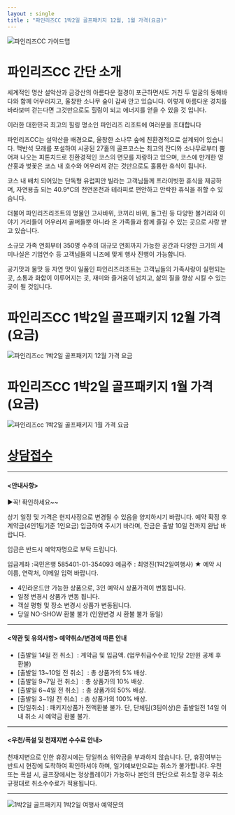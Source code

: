 ```yaml
---
layout : single
title : "파인리즈CC 1박2일 골프패키지 12월, 1월 가격(요금)"
---
```


![파인리즈CC 가이드맵](https://user-images.githubusercontent.com/96457511/147188952-49d1cca6-989b-4c9a-a7e5-48cff0b26dfc.jpg)


# 파인리즈CC 간단 소개

세계적인 명산 설악산과 금강산의 아름다운 절경이 포근하면서도 거친 두 얼굴의 동해바다와 함께 어우러지고, 울창한 소나무 숲이 감싸 안고 있습니다. 이렇게 아름다운 경치를 바라보며 걷는다면 그것만으로도 힐링이 되고 에너지를 얻을 수 있을 것 입니다.

이러한 대한민국 최고의 힐링 명소인 파인리즈 리조트에 여러분을 초대합니다

파인리즈CC는 설악산을 배경으로, 울창한 소나무 숲에 친환경적으로 설계되어 있습니다. 맥반석 모래를 포설하여 시공된 27홀의 골프코스는 최고의 잔디와 소나무로부터 뿜어져 나오는 피톤치드로 친환경적인 코스의 면모를 자랑하고 있으며, 코스에 만개한 영산홍과 벚꽃은 코스 내 호수와 어우러져 걷는 것만으로도 훌륭한 휴식이 됩니다.

코스 내 배치 되어있는 단독형 유럽피안 빌라는 고객님들께 프라이빗한 휴식을 제공하며, 자연용출 되는 40.9℃의 천연온천과 테라피로 편안하고 안락한 휴식을 취할 수 있습니다.

더불어 파인리즈리조트의 명물인 고사바위, 코끼리 바위, 돌그린 등 다양한 볼거리와 이야기 거리들이 어우러져 골퍼들뿐 아니라 온 가족들과 함께 즐길 수 있는 곳으로 사랑 받고 있습니다.

소규모 가족 연회부터 350명 수주의 대규모 연회까지 가능한 공간과 다양한 크기의 세미나실은 기업연수 등 고객님들의 니즈에 맞게 행사 진행이 가능합니다.

공기맛과 물맛 등 자연 맛이 일품인 파인리즈리조트는 고객님들의 가족사랑이 실현되는 곳, 소통과 화합이 이루어지는 곳, 재미와 즐거움이 넘치고, 삶의 질을 향상 시킬 수 있는 곳이 될 것입니다.


# 파인리즈CC 1박2일 골프패키지 12월 가격(요금)
![파인리즈cc 1박2일 골프패키지 12월 가격 요금](https://user-images.githubusercontent.com/96457511/147188825-7b5ef33f-2f67-4dbe-a919-ef5adbf2d08e.PNG)


# 파인리즈CC 1박2일 골프패키지 1월 가격(요금)
![파인리즈cc 1박2일 골프패키지 1월 가격 요금](https://user-images.githubusercontent.com/96457511/147188831-2a7c659d-2cfe-473e-95c8-37968c55b265.PNG)


# [상담접수](http://www.1night2day.com/golf/detail.html?goods_no=333)

---

#### <안내사항>
▶꼭! 확인하세요~~

상기 일정 및 가격은 현지사정으로 변경될 수 있음을 양지하시기 바랍니다.
예약 확정 후 계약금(4인1팀기준 1인요금) 입금하여 주시기 바라며, 잔금은 출발 10일 전까지 완납 바랍니다.

입금은 반드시 예약자명으로 부탁 드립니다.

입금계좌 :국민은행 585401-01-354093 예금주 : 최영진(1박2일여행사)
★ 예약 시 이름, 연락처, 이메일 입력 바랍니다.

- 4인라운드만 가능한 상품으로, 3인 예약시 상품가격이 변동됩니다.
- 일정 변경시 상품가 변동 됩니다.
- 객실 평형 및 장소 변경시 상품가 변동됩니다.
- 당일 NO-SHOW 환불 불가 (인원변경 시 환불 불가 동일)

---

#### <약관 및 유의사항> 예약취소/변경에 따른 안내

- [출발일 14일 전 취소］: 계약금 및 입금액. (업무취급수수료 1인당 2만원 공제 후 환불)
- [출발일 13~10일 전 취소］: 총 상품가의 5% 배상.
- [출발일 9~7일 전 취소］: 총 상품가의 10% 배상.
- [출발일 6~4일 전 취소］: 총 상품가의 50% 배상.
- [출발일 3~1일 전 취소］: 총 상품가의 100% 배상.
- [당일취소] : 패키지상품가 전액환불 불가. 단, 단체팀(3팀이상)은 출발일전 14일 이내 취소 시 예약금 환불 불가.

---

#### <우천/폭설 및 천재지변 수수료 안내>

천재지변으로 인한 휴장시에는 당일취소 위약금을 부과하지 않습니다.
단, 휴장여부는 반드시 현장에 도착하여 확인하셔야 하며, 일기예보만으로는 취소가 불가합니다.
우천 또는 폭설 시, 골프장에서는 정상플레이가 가능하나 본인의 판단으로 취소할 경우 취소 규정대로 취소수수료가 적용됩니다.

---

![1박2일 골프패키지 1박2일 여행사 예약문의](https://user-images.githubusercontent.com/96457511/147188991-a0094140-70a6-4a38-b933-4032c1b90e4c.png)

